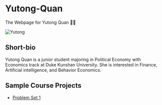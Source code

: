 # Yutong-Quan
The Webpage for Yutong Quan :sheep::sheep:

![Yutong](./image/yutong.quan.jpg)

## Short-bio
Yutong Quan is a junior student majoring in Political Economy with Economics track at Duke Kunshan University. She is interested in Finance, Artificial intelligence, and Behavior Economics.

## Sample Course Projects
- [Problem Set 1](https://github.com/Rising-Stars-by-Sunshine/Yutong-Quan/tree/main/Problem_Set_1)

